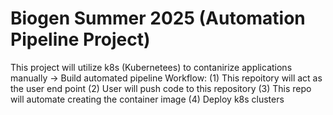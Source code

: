 # Biogen Summer 2025 (Automation Pipeline Project)
This project will utilize k8s (Kubernetees) to contanirize applications manually -> Build automated pipeline 
Workflow: 
(1) This repoitory will act as the user end point 
(2) User will push code to this repository 
(3) This repo will automate creating the container image 
(4) Deploy k8s clusters 



